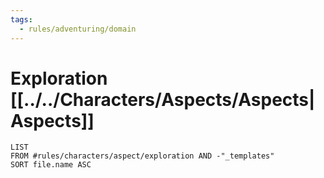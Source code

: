 ```yaml
---
tags:
  - rules/adventuring/domain
---
```

# Exploration [[../../Characters/Aspects/Aspects|Aspects]]
```dataview
LIST
FROM #rules/characters/aspect/exploration AND -"_templates"
SORT file.name ASC
```

